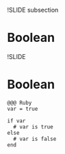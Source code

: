 !SLIDE subsection
# Boolean


!SLIDE
# Boolean

    @@@ Ruby
    var = true

    if var
      # var is true
    else
      # var is false
    end
